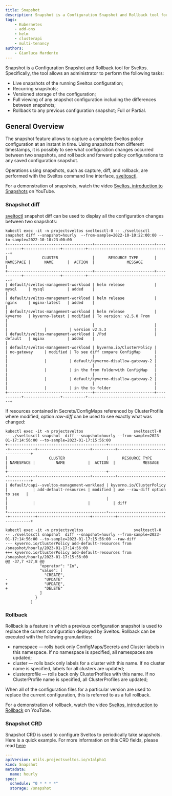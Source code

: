 ```yaml
---
title: Snapshot
description: Snapshot is a Configuration Snapshot and Rollback tool for Sveltos. Snapshot allows an administrator to perform snapshots of the configuration.
tags:
    - Kubernetes
    - add-ons
    - helm
    - clusterapi
    - multi-tenancy
authors:
    - Gianluca Mardente
---
```

Snapshot is a Configuration Snapshot and Rollback tool for Sveltos. Specifically, the tool allows an administrator to perform the following tasks:

- Live snapshots of the running Sveltos configuration;
- Recurring snapshots;
- Versioned storage of the configuration;
- Full viewing of any snapshot configuration including the differences between snapshots;
- Rollback to any previous configuration snapshot; Full or Partial.

## General Overview

The snapshot feature allows to capture a complete Sveltos policy configuration at an instant in time. Using snapshots from different timestamps, it is possibly to see what configuration changes occurred between two snapshots, and roll back and forward policy configurations to any saved configuration snapshot.

Operations using snapshots, such as capture, diff, and rollback, are performed with the Sveltos command line interface, [sveltosctl](https://github.com/projectsveltos/sveltosctl).

For a demonstration of snapshots, watch the video [Sveltos, introduction to Snapshots](https://www.youtube.com/watch?v=ALcp1_Nj9r4) on YouTube.

### Snapshot diff

[sveltoctl](https://github.com/projectsveltos/sveltosctl) snapshot diff can be used to display all the configuration changes between two snapshots:

```
kubectl exec -it -n projectsveltos sveltosctl-0 -- ./sveltosctl snapshot diff --snapshot=hourly  --from-sample=2022-10-10:22:00:00 --to-sample=2022-10-10:23:00:00 
+-------------------------------------+--------------------------+-----------+----------------+----------+------------------------------------+
|               CLUSTER               |      RESOURCE TYPE       | NAMESPACE |      NAME      |  ACTION  |              MESSAGE               |
+-------------------------------------+--------------------------+-----------+----------------+----------+------------------------------------+
| default/sveltos-management-workload | helm release             | mysql     | mysql          | added    |                                    |
| default/sveltos-management-workload | helm release             | nginx     | nginx-latest   | added    |                                    |
| default/sveltos-management-workload | helm release             | kyverno   | kyverno-latest | modified | To version: v2.5.0 From            |
|                                     |                          |           |                |          | version v2.5.3                     |
| default/sveltos-management-workload | /Pod                     | default   | nginx          | added    |                                    |
| default/sveltos-management-workload | kyverno.io/ClusterPolicy |           | no-gateway     | modified | To see diff compare ConfigMap      |
|                                     |                          |           |                |          | default/kyverno-disallow-gateway-2 |
|                                     |                          |           |                |          | in the from folderwith ConfigMap   |
|                                     |                          |           |                |          | default/kyverno-disallow-gateway-2 |
|                                     |                          |           |                |          | in the to folder                   |
+-------------------------------------+--------------------------+-----------+----------------+----------+------------------------------------+
```

If resources contained in Secrets/ConfigMaps referenced by ClusterProfile where modified, option *raw-diff* can be used to see exactly what was changed:

```
kubectl exec -it -n projectsveltos                      sveltosctl-0   -- ./sveltosctl snapshot  diff --snapshot=hourly --from-sample=2023-01-17:14:56:00 --to-sample=2023-01-17:15:56:00
+-------------------------------------------+--------------------------+-----------+-----------------------+----------+--------------------------------+
|                  CLUSTER                  |      RESOURCE TYPE       | NAMESPACE |         NAME          |  ACTION  |            MESSAGE             |
+-------------------------------------------+--------------------------+-----------+-----------------------+----------+--------------------------------+
| default/capi--sveltos-management-workload | kyverno.io/ClusterPolicy |           | add-default-resources | modified | use --raw-diff option to see   |
|                                           |                          |           |                       |          | diff                           |
+-------------------------------------------+--------------------------+-----------+-----------------------+----------+--------------------------------+

kubectl exec -it -n projectsveltos                      sveltosctl-0   -- ./sveltosctl snapshot  diff --snapshot=hourly --from-sample=2023-01-17:14:56:00 --to-sample=2023-01-17:15:56:00 --raw-diff
--- kyverno.io/ClusterPolicy add-default-resources from /snapshot/hourly/2023-01-17:14:56:00
+++ kyverno.io/ClusterPolicy add-default-resources from /snapshot/hourly/2023-01-17:15:56:00
@@ -37,7 +37,8 @@
               "operator": "In",
               "value": [
                 "CREATE",
-                "UPDATE"
+                "UPDATE",
+                "DELETE"
               ]
             }
           ]
```

### Rollback

Rollback is a feature in which a previous configuration snapshot is used to replace the current configuration deployed by Sveltos. Rollback can be executed with the following granularities:

- namespace — rolls back only ConfigMaps/Secrets and Cluster labels in this namespace. If no namespace is specified, all namespaces are updated;
- cluster — rolls back only labels for a cluster with this name. If no cluster name is specified, labels for all clusters are updated;
- clusterprofile — rolls back only ClusterProfiles with this name. If no ClusterProfile name is specified, all ClusterProfiles are updated;

When all of the configuration files for a particular version are used to replace the current configuration, this is referred to as a full rollback.

For a demonstration of rollback, watch the video [Sveltos, introduction to Rollback](https://www.youtube.com/watch?v=sTo6RcWP1BQ) on YouTube.

### Snapshot CRD

Snapshot CRD is used to configure Sveltos to periodically take snapshots. Here is a quick example. 
For more information on this CRD fields, please read [here](configuration.md#snapshot)

```yaml
---
apiVersion: utils.projectsveltos.io/v1alpha1
kind: Snapshot
metadata:
  name: hourly
spec:
  schedule: "0 * * * *"
  storage: /snapshot
```
